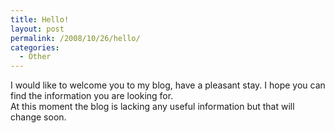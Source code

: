 ```yaml
---
title: Hello!
layout: post
permalink: /2008/10/26/hello/
categories:
  - Other
---
```

I would like to welcome you to my blog, have a pleasant stay. I hope you can find the information you are looking for.  
At this moment the blog is lacking any useful information but that will change soon.